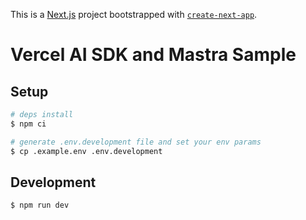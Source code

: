 This is a [Next.js](https://nextjs.org) project bootstrapped with [`create-next-app`](https://nextjs.org/docs/app/api-reference/cli/create-next-app).

# Vercel AI SDK and Mastra Sample

## Setup

```bash
# deps install
$ npm ci

# generate .env.development file and set your env params
$ cp .example.env .env.development
```

## Development

```bash
$ npm run dev
```
